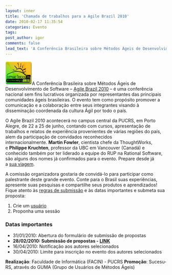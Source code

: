 ```yaml
---
layout: inner
title: 'Chamada de trabalhos para a Agile Brazil 2010'
date: 2010-02-17 11:35:54
categories: Evento
tags: 
post_author: igor
comments: false
lead_text: 'A Conferência Brasileira sobre Métodos Ágeis de Desenvolvimento de Software – Agile Brazil 2010 – é uma conferência nacional sem fins lucrativos organizada por representantes das principais comunidades ágeis brasileiras. O evento tem como propósito promov...'
---
```


<a href="img/logo.png?1265029639"><img class="alignleft" title="Agile Brazil" src="img/logo.png?1265029639" alt="" width="83" height="75" /></a>A Conferência Brasileira sobre Métodos Ágeis de Desenvolvimento de Software – <a href="http://www.agilebrazil.com">Agile Brazil 2010</a> – é uma conferência nacional sem fins lucrativos organizada por representantes das principais comunidades ágeis brasileiras. O evento tem como propósito promover a comunicação e a colaboração entre seus integrantes visando à disseminação coordenada da cultura Ágil por todo o país.

O Agile Brazil 2010 acontecerá no campus central da PUCRS, em Porto Alegre, de 22 a 25 de junho, contando com cursos, apresentação de trabalhos e relatos de experiência provenientes de várias regiões do país, alem da participação de convidados reconhecidos internacionalmente. <strong>Martin Fowler</strong>, cientista chefe da ThoughtWorks, e <strong>Philippe Kruchten</strong>, professor da UBC em Vancouver (Canadá) e conhecido também por ter liderado a equipe do RUP na Rational Software, são alguns dos nomes já confirmados para o evento. Prepare desde já a <a href="http://www.agilebrazil.com/2010/viagem.html" target="_blank">sua viagem</a>.

A comissão organizadora gostaria de convidá-lo para participar como palestrante deste grande evento. Conte para o Brasil suas experiências, apresente suas pesquisas e compartilhe seus produtos e aprendizados! Fique atento às <a href="http://submissoes.agilebrazil.com/guidelines" target="_blank">regras de submissão</a> e às datas importantes e submeta sua proposta:
<ol>
	<li>Crie um <a href="http://submissoes.agilebrazil.com/signup" target="_blank">usuário</a></li>
	<li>Proponha uma sessão</li>
</ol>
<h3>Datas importantes</h3>
<ul>
	<li>31/01/2010: Abertura do formulário de submissão de propostas</li>
	<li><strong>28/02/2010: Submissão de propostas - </strong><strong><a title="Link" href="http://submissoes.agilebrazil.com/" target="_blank">LINK</a></strong></li>
	<li>16/04/2010: Notificação aos autores selecionados</li>
	<li>30/04/2010: Limite para inscrição no evento dos autores selecionados</li>
</ul>
<strong>Realização</strong>: Faculdade de Informática (FACIN) - PUCRS
<strong>Promoção</strong>: Sucesu-RS, através do GUMA (Grupo de Usuários de Métodos Ágeis)